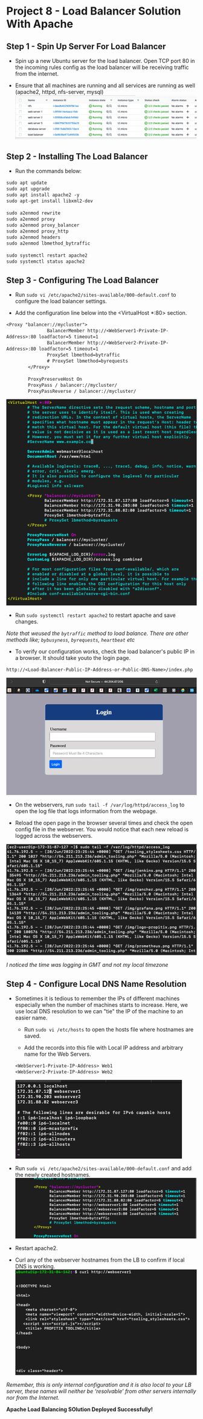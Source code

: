 # Project 8 - Load Balancer Solution With Apache

**Step 1 - Spin Up Server For Load Balancer**
---

- Spin up a new Ubuntu server for the load balancer. Open TCP port 80 in the incoming rules config as the load balancer will be receiving traffic from the internet.

- Ensure that all machines are running and all services are running as well (apache2, httpd, nfs-server, mysql)
![Cluster](allmachines.png)

**Step 2 - Installing The Load Balancer**
---

- Run the commands below:
```
sudo apt update
sudo apt upgrade
sudo apt install apache2 -y
sudo apt-get install libxml2-dev

sudo a2enmod rewrite
sudo a2enmod proxy
sudo a2enmod proxy_balancer
sudo a2enmod proxy_http
sudo a2enmod headers
sudo a2enmod lbmethod_bytraffic

sudo systemctl restart apache2
sudo systemctl status apache2
```

**Step 3 - Configuring The Load Balancer**
---

- Run `sudo vi /etc/apache2/sites-available/000-default.conf` to configure the load balancer settings.

- Add the configuration line below into the <VirtualHost *:80> section.
```
<Proxy "balancer://mycluster">
               BalancerMember http://<WebServer1-Private-IP-Address>:80 loadfactor=5 timeout=1
               BalancerMember http://<WebServer2-Private-IP-Address>:80 loadfactor=5 timeout=1
               ProxySet lbmethod=bytraffic
               # ProxySet lbmethod=byrequests
        </Proxy>

        ProxyPreserveHost On
        ProxyPass / balancer://mycluster/
        ProxyPassReverse / balancer://mycluster/
```

![Load Balancer Config](lbconf.png)

- Run `sudo systemctl restart apache2` to restart apache and save changes.

*Note that weused the `bytraffic` method to load balance. There are other methods like; `bybusyness`, `byrequests`, `heartbeat` etc*

- To verify our configuration works, check the load balancer's public IP in a browser. It should take youto the login page.
```
http://<Load-Balancer-Public-IP-Address-or-Public-DNS-Name>/index.php
```

![Login page](loginpage.png)

- On the webservers, run `sudo tail -f /var/log/httpd/access_log` to open the log file that logs information from the webpage.

- Reload the open page in the browser several times and check the open config file in the webserver. You would notice that each new reload is logged across the webservers.

![Reload page](reload.png)

*I noticed the time was logging in GMT and not my local timezone*

**Step 4 - Configure Local DNS Name Resolution**
---

- Sometimes it is tedious to remember the IPs of different machines especially when the number of machines starts to increase. Here, we use local DNS resolution to we can "tie" the IP of the machine to an easier name.

    - Run `sudo vi /etc/hosts` to open the hosts file where hostnames are saved.

    - Add the records into this file with Local IP address and arbitrary name for the Web Servers.
    ```
    <WebServer1-Private-IP-Address> Web1
    <WebServer2-Private-IP-Address> Web2
    ```

    ![Hosts File](etchosts.png)

-  Run `sudo vi /etc/apache2/sites-available/000-default.conf` and add the newly created hostnames.
![Hostname](lbhostname.png)

- Restart apache2.

- Curl any of the webserver hostnames from the LB to confirm if local DNS is working.
![Curl](curl.png)

*Remember, this is only internal configuration and it is also local to your LB server, these names will neither be ‘resolvable’ from other servers internally nor from the Internet.*

**Apache Load Balancing SOlution Deployed Successfully!**

